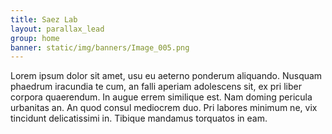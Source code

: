 ```yaml
---
title: Saez Lab
layout: parallax_lead
group: home
banner: static/img/banners/Image_005.png
---
```



Lorem ipsum dolor sit amet, usu eu aeterno ponderum aliquando. Nusquam phaedrum iracundia te cum, an falli aperiam adolescens sit, ex pri liber corpora quaerendum. In augue errem similique est. Nam doming pericula urbanitas an. An quod consul mediocrem duo. Pri labores minimum ne, vix tincidunt delicatissimi in. Tibique mandamus torquatos in eam.
